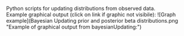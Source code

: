 Python scripts for updating distributions from observed data.  
Example graphical output (click on link if graphic not visibile):
![Graph example](Bayesian Updating prior and posterior beta distributions.png "Example of graphical output from bayesianUpdating:")
